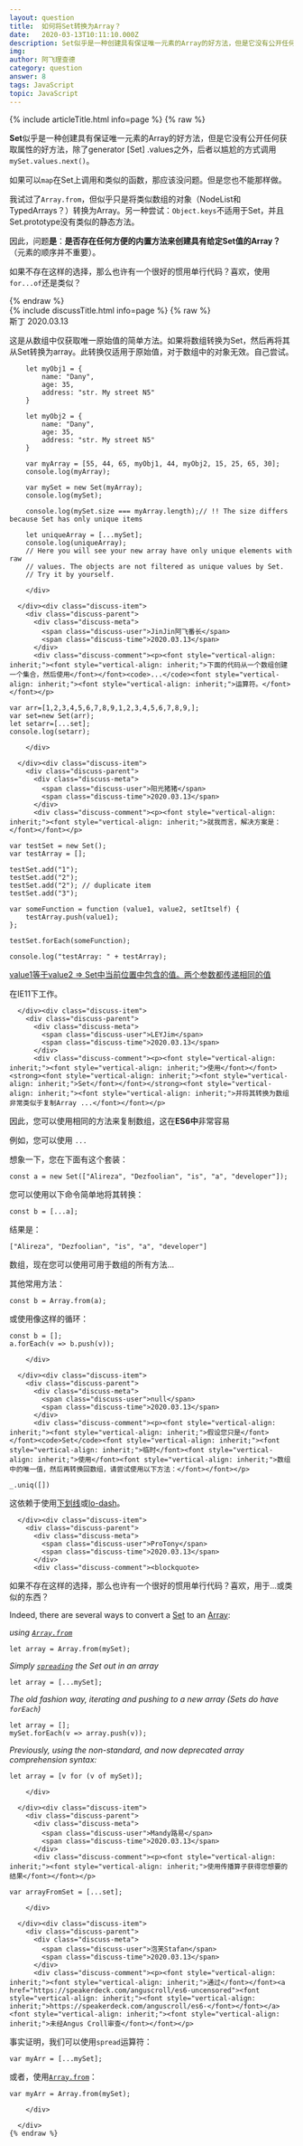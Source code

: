 ```yaml
---
layout: question
title:  如何将Set转换为Array？
date:   2020-03-13T10:11:10.000Z
description: Set似乎是一种创建具有保证唯一元素的Array的好方法，但是它没有公开任何获取属性的好方法，除了generator \[Set\] .values之外，后者...
img: 
author: 阿飞理查德
category: question
answer: 8
tags: JavaScript
topic: JavaScript
---
```

<div class="article-root">
  <div class="article">
    {% include articleTitle.html info=page %}
    {% raw %}
    <div class="article-content"><p><strong><font style="vertical-align: inherit;"><font style="vertical-align: inherit;">Set</font></font></strong><font style="vertical-align: inherit;"><font style="vertical-align: inherit;">似乎是一种创建具有保证唯一元素的Array的好方法，但是它没有公开任何获取属性的好方法，除了generator [Set] .values之外，后者以尴尬的方式调用</font></font><code>mySet.values.next()</code><font style="vertical-align: inherit;"><font style="vertical-align: inherit;">。</font></font></p>

<p><font style="vertical-align: inherit;"><font style="vertical-align: inherit;">如果可以</font></font><code>map</code><font style="vertical-align: inherit;"><font style="vertical-align: inherit;">在Set上</font><font style="vertical-align: inherit;">调用</font><font style="vertical-align: inherit;">和类似的函数，那应该没问题。</font><font style="vertical-align: inherit;">但是您也不能那样做。</font></font></p>

<p><font style="vertical-align: inherit;"><font style="vertical-align: inherit;">我试过了</font></font><code>Array.from</code><font style="vertical-align: inherit;"><font style="vertical-align: inherit;">，但似乎只是将类似数组的对象（NodeList和TypedArrays？）转换为Array。</font><font style="vertical-align: inherit;">另一种尝试：</font></font><code>Object.keys</code><font style="vertical-align: inherit;"><font style="vertical-align: inherit;">不适用于Set，并且Set.prototype没有类似的静态方法。</font></font></p>

<p><font style="vertical-align: inherit;"><font style="vertical-align: inherit;">因此，问题</font></font><strong><font style="vertical-align: inherit;"><font style="vertical-align: inherit;">是</font></font></strong><font style="vertical-align: inherit;"><font style="vertical-align: inherit;">：</font><strong><font style="vertical-align: inherit;">是否存在任何方便的内置方法来创建具有给定Set值的Array？</font></strong><font style="vertical-align: inherit;">（元素的顺序并不重要）。</font></font></p>

<p><font style="vertical-align: inherit;"><font style="vertical-align: inherit;">如果不存在这样的选择，那么也许有一个很好的惯用单行代码？</font><font style="vertical-align: inherit;">喜欢，使用</font></font><code>for...of</code><font style="vertical-align: inherit;"><font style="vertical-align: inherit;">还是类似？</font></font></p></div>
    {% endraw %}
  </div>

  <div class="discuss-wrapper">
    {% include discussTitle.html info=page %}
    {% raw %}
    <div class="discuss-item">
        <div class="discuss-parent">
          <div class="discuss-meta">
            <span class="discuss-user">斯丁</span>
            <span class="discuss-time">2020.03.13</span>
          </div>
          <div class="discuss-comment"><p><font style="vertical-align: inherit;"><font style="vertical-align: inherit;">这是从数组中仅获取唯一原始值的简单方法。</font><font style="vertical-align: inherit;">如果将数组转换为Set，然后再将其从Set转换为array。</font><font style="vertical-align: inherit;">此转换仅适用于原始值，对于数组中的对象无效。</font><font style="vertical-align: inherit;">自己尝试。</font></font></p>

<pre><code>    let myObj1 = {<font></font>
        name: "Dany",<font></font>
        age: 35,<font></font>
        address: "str. My street N5"<font></font>
    }<font></font>
<font></font>
    let myObj2 = {<font></font>
        name: "Dany",<font></font>
        age: 35,<font></font>
        address: "str. My street N5"<font></font>
    }<font></font>
<font></font>
    var myArray = [55, 44, 65, myObj1, 44, myObj2, 15, 25, 65, 30];<font></font>
    console.log(myArray);<font></font>
<font></font>
    var mySet = new Set(myArray);<font></font>
    console.log(mySet);<font></font>
<font></font>
    console.log(mySet.size === myArray.length);// !! The size differs because Set has only unique items<font></font>
<font></font>
    let uniqueArray = [...mySet];<font></font>
    console.log(uniqueArray); <font></font>
    // Here you will see your new array have only unique elements with raw <font></font>
    // values. The objects are not filtered as unique values by Set.<font></font>
    // Try it by yourself.<font></font>
</code></pre></div>
        </div>
        
      </div><div class="discuss-item">
        <div class="discuss-parent">
          <div class="discuss-meta">
            <span class="discuss-user">JinJin阿飞番长</span>
            <span class="discuss-time">2020.03.13</span>
          </div>
          <div class="discuss-comment"><p><font style="vertical-align: inherit;"><font style="vertical-align: inherit;">下面的代码从一个数组创建一个集合，然后使用</font></font><code>...</code><font style="vertical-align: inherit;"><font style="vertical-align: inherit;">运算符。</font></font></p>

<pre><code>var arr=[1,2,3,4,5,6,7,8,9,1,2,3,4,5,6,7,8,9,];<font></font>
var set=new Set(arr);<font></font>
let setarr=[...set];<font></font>
console.log(setarr);<font></font>
</code></pre></div>
        </div>
        
      </div><div class="discuss-item">
        <div class="discuss-parent">
          <div class="discuss-meta">
            <span class="discuss-user">阳光猪猪</span>
            <span class="discuss-time">2020.03.13</span>
          </div>
          <div class="discuss-comment"><p><font style="vertical-align: inherit;"><font style="vertical-align: inherit;">就我而言，解决方案是：</font></font></p>

<pre><code>var testSet = new Set();<font></font>
var testArray = [];<font></font>
<font></font>
testSet.add("1");<font></font>
testSet.add("2");<font></font>
testSet.add("2"); // duplicate item<font></font>
testSet.add("3");<font></font>
<font></font>
var someFunction = function (value1, value2, setItself) {<font></font>
    testArray.push(value1);<font></font>
};<font></font>
<font></font>
testSet.forEach(someFunction);<font></font>
<font></font>
console.log("testArray: " + testArray);<font></font>
</code></pre>

<p><a href="https://developer.mozilla.org/en-US/docs/Web/JavaScript/Reference/Global_Objects/Set/forEach" rel="nofollow noreferrer"><font style="vertical-align: inherit;"><font style="vertical-align: inherit;">value1等于value2 =&gt; Set中当前位置中包含的值。</font><font style="vertical-align: inherit;">两个参数都传递相同的值</font></font></a> </p>

<p><font style="vertical-align: inherit;"><font style="vertical-align: inherit;">在IE11下工作。</font></font></p></div>
        </div>
        
      </div><div class="discuss-item">
        <div class="discuss-parent">
          <div class="discuss-meta">
            <span class="discuss-user">LEYJim</span>
            <span class="discuss-time">2020.03.13</span>
          </div>
          <div class="discuss-comment"><p><font style="vertical-align: inherit;"><font style="vertical-align: inherit;">使用</font></font><strong><font style="vertical-align: inherit;"><font style="vertical-align: inherit;">Set</font></font></strong><font style="vertical-align: inherit;"><font style="vertical-align: inherit;">并将其转换为数组非常类似于复制Array ...</font></font></p>

<p><font style="vertical-align: inherit;"><font style="vertical-align: inherit;">因此，您可以使用相同的方法来复制数组，这在</font><strong><font style="vertical-align: inherit;">ES6中</font></strong><font style="vertical-align: inherit;">非常容易</font></font><strong><font style="vertical-align: inherit;"></font></strong></p>

<p><font style="vertical-align: inherit;"><font style="vertical-align: inherit;">例如，您可以使用 </font></font><code>...</code></p>

<p><font style="vertical-align: inherit;"><font style="vertical-align: inherit;">想象一下，您在下面有这个套装：</font></font></p>

<pre><code>const a = new Set(["Alireza", "Dezfoolian", "is", "a", "developer"]);
</code></pre>

<p><font style="vertical-align: inherit;"><font style="vertical-align: inherit;">您可以使用以下命令简单地将其转换：</font></font></p>

<pre><code>const b = [...a];
</code></pre>

<p><font style="vertical-align: inherit;"><font style="vertical-align: inherit;">结果是： </font></font></p>

<pre><code>["Alireza", "Dezfoolian", "is", "a", "developer"]
</code></pre>

<p><font style="vertical-align: inherit;"><font style="vertical-align: inherit;">数组，现在您可以使用可用于数组的所有方法...</font></font></p>

<p><font style="vertical-align: inherit;"><font style="vertical-align: inherit;">其他常用方法：</font></font></p>

<pre><code>const b = Array.from(a);
</code></pre>

<p><font style="vertical-align: inherit;"><font style="vertical-align: inherit;">或使用像这样的循环：</font></font></p>

<pre><code>const b = [];<font></font>
a.forEach(v =&gt; b.push(v));<font></font>
</code></pre></div>
        </div>
        
      </div><div class="discuss-item">
        <div class="discuss-parent">
          <div class="discuss-meta">
            <span class="discuss-user">null</span>
            <span class="discuss-time">2020.03.13</span>
          </div>
          <div class="discuss-comment"><p><font style="vertical-align: inherit;"><font style="vertical-align: inherit;">假设您只是</font></font><code>Set</code><font style="vertical-align: inherit;"><font style="vertical-align: inherit;">临时</font><font style="vertical-align: inherit;">使用</font><font style="vertical-align: inherit;">数组中的唯一值，然后再转换回数组，请尝试使用以下方法：</font></font></p>

<pre><code>_.uniq([])
</code></pre>

<p><font style="vertical-align: inherit;"><font style="vertical-align: inherit;">这依赖于使用</font></font><a href="http://underscorejs.org" rel="noreferrer"><font style="vertical-align: inherit;"><font style="vertical-align: inherit;">下划线</font></font></a><font style="vertical-align: inherit;"><font style="vertical-align: inherit;">或</font></font><a href="https://lodash.com/" rel="noreferrer"><font style="vertical-align: inherit;"><font style="vertical-align: inherit;">lo-dash</font></font></a><font style="vertical-align: inherit;"><font style="vertical-align: inherit;">。</font></font></p></div>
        </div>
        
      </div><div class="discuss-item">
        <div class="discuss-parent">
          <div class="discuss-meta">
            <span class="discuss-user">ProTony</span>
            <span class="discuss-time">2020.03.13</span>
          </div>
          <div class="discuss-comment"><blockquote>
  <p><font style="vertical-align: inherit;"><font style="vertical-align: inherit;">如果不存在这样的选择，那么也许有一个很好的惯用单行代码？</font><font style="vertical-align: inherit;">喜欢，用于...或类似的东西？</font></font></p>
</blockquote>

<p>Indeed, there are several ways to convert a <a href="https://developer.mozilla.org/en-US/docs/Web/JavaScript/Reference/Global_Objects/Set" rel="noreferrer">Set</a> to an <a href="https://developer.mozilla.org/en-US/docs/Web/JavaScript/Reference/Global_Objects/Array" rel="noreferrer">Array</a>:  </p>

<p><em>using <a href="https://developer.mozilla.org/en-US/docs/Web/JavaScript/Reference/Global_Objects/Array/from" rel="noreferrer"><code>Array.from</code></a></em></p>

<pre><code>let array = Array.from(mySet);
</code></pre>

<p><em>Simply <a href="https://developer.mozilla.org/en-US/docs/Web/JavaScript/Reference/Operators/Spread_operator" rel="noreferrer"><code>spreading</code></a> the Set out in an array</em></p>

<pre><code>let array = [...mySet];
</code></pre>

<p><em>The old fashion way, iterating and pushing to a new array (Sets do have <code>forEach</code>)</em></p>

<pre><code>let array = [];<font></font>
mySet.forEach(v =&gt; array.push(v));<font></font>
</code></pre>

<p><em>Previously, using the non-standard, and now deprecated array comprehension syntax:</em></p>

<pre><code>let array = [v for (v of mySet)];
</code></pre></div>
        </div>
        
      </div><div class="discuss-item">
        <div class="discuss-parent">
          <div class="discuss-meta">
            <span class="discuss-user">Mandy路易</span>
            <span class="discuss-time">2020.03.13</span>
          </div>
          <div class="discuss-comment"><p><font style="vertical-align: inherit;"><font style="vertical-align: inherit;">使用传播算子获得您想要的结果</font></font></p>

<pre><code>var arrayFromSet = [...set];
</code></pre></div>
        </div>
        
      </div><div class="discuss-item">
        <div class="discuss-parent">
          <div class="discuss-meta">
            <span class="discuss-user">泡芙Stafan</span>
            <span class="discuss-time">2020.03.13</span>
          </div>
          <div class="discuss-comment"><p><font style="vertical-align: inherit;"><font style="vertical-align: inherit;">通过</font></font><a href="https://speakerdeck.com/anguscroll/es6-uncensored"><font style="vertical-align: inherit;"><font style="vertical-align: inherit;">https://speakerdeck.com/anguscroll/es6-</font></font></a><font style="vertical-align: inherit;"><font style="vertical-align: inherit;">未经Angus Croll审查</font></font></p>

<p><font style="vertical-align: inherit;"><font style="vertical-align: inherit;">事实证明，我们可以使用</font></font><code>spread</code><font style="vertical-align: inherit;"><font style="vertical-align: inherit;">运算符：</font></font></p>

<pre><code>var myArr = [...mySet];
</code></pre>

<p><font style="vertical-align: inherit;"><font style="vertical-align: inherit;">或者，使用</font></font><a href="https://developer.mozilla.org/en-US/docs/Web/JavaScript/Reference/Global_Objects/Array/from"><code>Array.from</code></a><font style="vertical-align: inherit;"><font style="vertical-align: inherit;">：</font></font></p>

<pre><code>var myArr = Array.from(mySet);
</code></pre></div>
        </div>
        
      </div>
    {% endraw %}
  </div>
<div>
